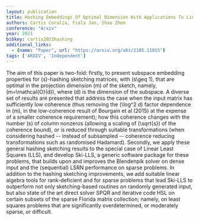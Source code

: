 ```yaml
---
layout: publication
title: Hashing Embeddings Of Optimal Dimension With Applications To Linear Least Squares
authors: Cartis Coralia, Fiala Jan, Shao Zhen
conference: "Arxiv"
year: 2021
bibkey: cartis2021hashing
additional_links:
  - {name: "Paper", url: "https://arxiv.org/abs/2105.11815"}
tags: ['ARXIV', 'Independent']
---
```

The aim of this paper is two-fold: firstly, to present subspace embedding properties for \(s\)-hashing sketching matrices, with \(s\geq 1\), that are optimal in the projection dimension \(m\) of the sketch, namely, \(m=\mathcal{O}(d)\), where \(d\) is the dimension of the subspace. A diverse set of results are presented that address the case when the input matrix has sufficiently low coherence (thus removing the \(\log^2 d\) factor dependence in \(m\), in the low-coherence result of Bourgain et al (2015) at the expense of a smaller coherence requirement); how this coherence changes with the number \(s\) of column nonzeros (allowing a scaling of \(\sqrt{s}\) of the coherence bound), or is reduced through suitable transformations (when considering hashed -- instead of subsampled -- coherence reducing transformations such as randomised Hadamard). Secondly, we apply these general hashing sketching results to the special case of Linear Least Squares (LLS), and develop Ski-LLS, a generic software package for these problems, that builds upon and improves the Blendenpik solver on dense input and the (sequential) LSRN performance on sparse problems. In addition to the hashing sketching improvements, we add suitable linear algebra tools for rank-deficient and for sparse problems that lead Ski-LLS to outperform not only sketching-based routines on randomly generated input, but also state of the art direct solver SPQR and iterative code HSL on certain subsets of the sparse Florida matrix collection; namely, on least squares problems that are significantly overdetermined, or moderately sparse, or difficult.
